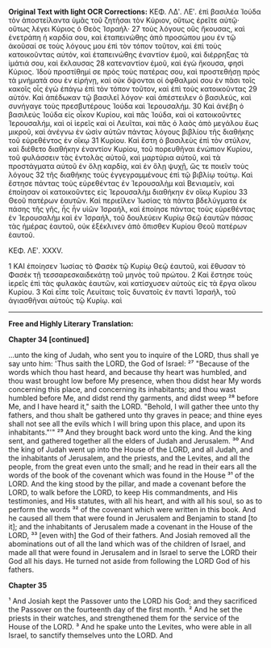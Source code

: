 **Original Text with light OCR Corrections:**
ΚΕΦ. ΛΔʹ. ΛΕʹ.
ἐπὶ βασιλέα Ἰούδα τὸν ἀποστείλαντα ὑμᾶς τοῦ ζητῆσαι τὸν Κύριον, οὕτως ἐρεῖτε αὐτῷ· οὕτως λέγει Κύριος ὁ Θεὸς Ἰσραήλ·
27 τοὺς λόγους οὓς ἤκουσας, καὶ ἐνετράπη ἡ καρδία σου, καὶ ἐταπεινώθης ἀπὸ προσώπου μου ἐν τῷ ἀκοῦσαί σε τοὺς λόγους μου ἐπὶ τὸν τόπον τοῦτον, καὶ ἐπὶ τοὺς κατοικοῦντας αὐτόν, καὶ ἐταπεινώθης ἐναντίον ἐμοῦ, καὶ διέρρηξας τὰ ἱμάτιά σου, καὶ ἔκλαυσας
28 κατεναντίον ἐμοῦ, καὶ ἐγὼ ἤκουσα, φησὶ Κύριος. Ἰδοὺ προστίθημί σε πρὸς τοὺς πατέρας σου, καὶ προστεθήσῃ πρὸς τὰ μνήματά σου ἐν εἰρήνῃ, καὶ οὐκ ὄψονται οἱ ὀφθαλμοί σου ἐν πᾶσι τοῖς κακοῖς οἷς ἐγὼ ἐπάγω ἐπὶ τὸν τόπον τοῦτον, καὶ ἐπὶ τοὺς κατοικοῦντας
29 αὐτόν. Καὶ ἀπέδωκαν τῷ βασιλεῖ λόγον· καὶ ἀπέστειλεν ὁ βασιλεύς, καὶ συνήγαγε τοὺς πρεσβυτέρους Ἰούδα καὶ Ἱερουσαλήμ.
30 Καὶ ἀνέβη ὁ βασιλεύς Ἰούδα εἰς οἶκον Κυρίου, καὶ πᾶς Ἰούδα, καὶ οἱ κατοικοῦντες Ἱερουσαλήμ, καὶ οἱ ἱερεῖς καὶ οἱ Λευῖται, καὶ πᾶς ὁ λαὸς ἀπὸ μεγάλου ἕως μικροῦ, καὶ ἀνέγνω ἐν ὠσὶν αὐτῶν πάντας λόγους βιβλίου τῆς διαθήκης τοῦ εὑρεθέντος ἐν οἴκῳ
31 Κυρίου. Καὶ ἔστη ὁ βασιλεὺς ἐπὶ τὸν στύλον, καὶ διέθετο διαθήκην ἐναντίον Κυρίου, τοῦ πορευθῆναι ἐνώπιον Κυρίου, τοῦ φυλάσσειν τὰς ἐντολὰς αὐτοῦ, καὶ μαρτύρια αὐτοῦ, καὶ τὰ προστάγματα αὐτοῦ ἐν ὅλῃ καρδίᾳ, καὶ ἐν ὅλῃ ψυχῇ, ὥς τε ποιεῖν τοὺς λόγους
32 τῆς διαθήκης τοὺς ἐγγεγραμμένους ἐπὶ τῷ βιβλίῳ τούτῳ. Καὶ ἔστησε πάντας τοὺς εὑρεθέντας ἐν Ἱερουσαλὴμ καὶ Βενιαμείν, καὶ ἐποίησαν οἱ κατοικοῦντες εἰς Ἱερουσαλὴμ διαθήκην ἐν οἴκῳ Κυρίου
33 Θεοῦ πατέρων ἑαυτῶν. Καὶ περιεῖλεν Ἰωσίας τὰ πάντα βδελύγματα ἐκ πάσης τῆς γῆς, ἧς ἦν υἱῶν Ἰσραήλ, καὶ ἐποίησε πάντας τοὺς εὑρεθέντας ἐν Ἱερουσαλὴμ καὶ ἐν Ἰσραήλ, τοῦ δουλεύειν Κυρίῳ Θεῷ ἑαυτῶν πάσας τὰς ἡμέρας ἑαυτοῦ, οὐκ ἐξέκλινεν ἀπὸ ὄπισθεν Κυρίου Θεοῦ πατέρων ἑαυτοῦ.

ΚΕΦ. ΛΕʹ. XXXV.

1 ΚΑΙ ἐποίησεν Ἰωσίας τὸ Φασὲκ τῷ Κυρίῳ Θεῷ ἑαυτοῦ, καὶ ἔθυσαν τὸ Φασὲκ τῇ τεσσαρεσκαιδεκάτῃ τοῦ μηνὸς τοῦ πρώτου.
2 Καὶ ἔστησε τοὺς ἱερεῖς ἐπὶ τὰς φυλακὰς ἑαυτῶν, καὶ κατίσχυσεν αὐτοὺς εἰς τὰ ἔργα οἴκου Κυρίου.
3 Καὶ εἶπε τοῖς Λευίταις τοῖς δυνατοῖς ἐν παντὶ Ἰσραήλ, τοῦ ἁγιασθῆναι αὐτοὺς τῷ Κυρίῳ. καὶ

---

**Free and Highly Literary Translation:**

**Chapter 34 [continued]**

...unto the king of Judah, who sent you to inquire of the LORD, thus shall ye say unto him: 'Thus saith the LORD, the God of Israel:
²⁷ "Because of the words which thou hast heard, and because thy heart was humbled, and thou wast brought low before My presence, when thou didst hear My words concerning this place, and concerning its inhabitants; and thou wast humbled before Me, and didst rend thy garments, and didst weep
²⁸ before Me, and I have heard it," saith the LORD. "Behold, I will gather thee unto thy fathers, and thou shalt be gathered unto thy graves in peace; and thine eyes shall not see all the evils which I will bring upon this place, and upon its inhabitants."'"
²⁹ And they brought back word unto the king. And the king sent, and gathered together all the elders of Judah and Jerusalem.
³⁰ And the king of Judah went up into the House of the LORD, and all Judah, and the inhabitants of Jerusalem, and the priests, and the Levites, and all the people, from the great even unto the small; and he read in their ears all the words of the book of the covenant which was found in the House
³¹ of the LORD. And the king stood by the pillar, and made a covenant before the LORD, to walk before the LORD, to keep His commandments, and His testimonies, and His statutes, with all his heart, and with all his soul, so as to perform the words
³² of the covenant which were written in this book. And he caused all them that were found in Jerusalem and Benjamin to stand [to it]; and the inhabitants of Jerusalem made a covenant in the House of the LORD,
³³ [even with] the God of their fathers. And Josiah removed all the abominations out of all the land which was of the children of Israel, and made all that were found in Jerusalem and in Israel to serve the LORD their God all his days. He turned not aside from following the LORD God of his fathers.

**Chapter 35**

¹ And Josiah kept the Passover unto the LORD his God; and they sacrificed the Passover on the fourteenth day of the first month.
² And he set the priests in their watches, and strengthened them for the service of the House of the LORD.
³ And he spake unto the Levites, who were able in all Israel, to sanctify themselves unto the LORD. And